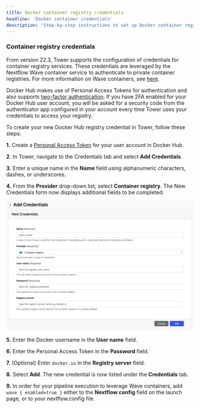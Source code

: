 ```yaml
---
title: Docker container registry credentials
headline: 'Docker container credentials'
description: 'Step-by-step instructions to set up Docker container registry credentials in Nextflow Tower.'
---
```


### Container registry credentials 

From version 22.3, Tower supports the configuration of credentials for container registry services. These credentials are leveraged by the Nextflow Wave container service to authenticate to private container registries. For more information on Wave containers, see [here](https://www.nextflow.io/docs/latest/wave.html).

Docker Hub makes use of Personal Access Tokens for authentication and also supports [two-factor authentication](https://docs.docker.com/docker-hub/2fa/). If you have 2FA enabled for your Docker Hub user account, you will be asked for a security code from the authenticator app configured in your account every time Tower uses your credentials to access your registry. 

To create your new Docker Hub registry credential in Tower, follow these steps:

**1.** Create a [Personal Access Token](https://docs.docker.com/docker-hub/access-tokens/) for your user account in Docker Hub.

**2.** In Tower, navigate to the Credentials tab and select **Add Credentials**. 

**3.** Enter a unique name in the **Name** field using alphanumeric characters, dashes, or underscores. 

**4.** From the **Provider** drop-down list, select **Container registry**. The New Credentials form now displays additional fields to be completed: 

![](_images/container_registry_credentials_blank.png)

**5.** Enter the Docker username in the **User name** field.

**6.** Enter the Personal Access Token in the **Password** field.

**7.** (Optional) Enter `docker.io` in the **Registry server** field.

**8.** Select **Add**. The new credential is now listed under the **Credentials** tab.

**9.** In order for your pipeline execution to leverage Wave containers, add `wave { enabled=true }` either to the **Nextflow config** field on the launch page, or to your nextflow.config file. 